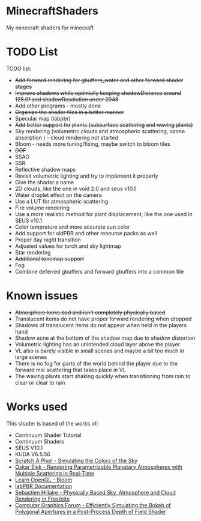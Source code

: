 # MinecraftShaders
My minecraft shaders for minecraft
# TODO List
TODO list:
- ~~Add forward rendering for gbuffers_water and other forward shader stages~~ 
- ~~Improve shadows while optimially keeping shadowDistance around 128.0f and shadowResolution under 2048~~
- Add other programs - mostly done
- ~~Organize the shader files in a better manner~~
- Specular map (labpbr)
- ~~Add better support for plants (subsurface scattering and waving plants)~~
- Sky rendering (volumetric clouds and atmospheric scattering, ozone absorption ) - cloud rendering not started
- Bloom - needs more tuning/fixing, maybe switch to bloom tiles
- ~~DOF~~
- SSAO
- SSR
- Reflective shadow maps
- Revisit volumetric lighting and try to implement it properly
- Give the shader a name
- 2D clouds, like the one in void 2.0 and seus v10.1
- Water droplet effect on the camera
- Use a LUT for atmospheric scattering
- Fire volume rendering
- Use a more realistic method for plant displacement, like the one used in SEUS v10.1
- Color temprature and more accurate sun color
- Add support for oldPBR and other resource packs as well
- Proper day night transition
- Adjusted values for torch and sky lightmap
- Star rendering
- ~~Additional tonemap support~~
- Fog
- Combine deferred gbuffers and forward gbuffers into a common file
# Known issues
- ~~Atmosphere looks bad and isn't completely physically based~~
- Translucent items do not have proper forward rendering when dropped
- Shadows of translucent items do not appear when held in the players hand
- Shadow acne at the bottom of the shadow map due to shadow distortion
- Volumetric lighting has an unintended cloud layer above the player
- VL also is barely visible in small scenes and maybe a bit too much in large scenes
- There is no fog for parts of the world behind the player due to the forward mie scattering that takes place in VL
- The waving plants start shaking quickly when transitioning from rain to clear or clear to rain
# Works used
This shader is based of the works of:
- Continuum Shader Tutorial
- Continuum Shaders
- SEUS V10.1
- KUDA V6.5.56
- [Scratch A Pixel - Simulating the Colors of the Sky](https://www.scratchapixel.com/lessons/procedural-generation-virtual-worlds/simulating-sky/simulating-colors-of-the-sky)
- [Oskar Elek - Rendering Parametrizable Planetary Atmospheres with Multiple Scattering in Real-Time](http://www.klayge.org/material/4_0/Atmospheric/Rendering%20Parametrizable%20Planetary%20Atmospheres%20with%20Multiple%20Scattering%20in%20Real-Time.pdf) 
- [Learn OpenGL - Bloom](https://learnopengl.com/Advanced-Lighting/Bloom)
- [labPBR Documentation](https://github.com/rre36/lab-pbr/wiki)
- [Sebastien Hillaire - Physically Based Sky, Atmosphere and Cloud Rendering in Frostbite](https://media.contentapi.ea.com/content/dam/eacom/frostbite/files/s2016-pbs-frostbite-sky-clouds-new.pdf)
- [Computer Graphics Forum - Efficiently Simulating the Bokeh of Polygonal Apertures in a Post-Process Depth of Field Shader](https://www.researchgate.net/publication/261860589_Efficiently_Simulating_the_Bokeh_of_Polygonal_Apertures_in_a_Post-Process_Depth_of_Field_Shader)